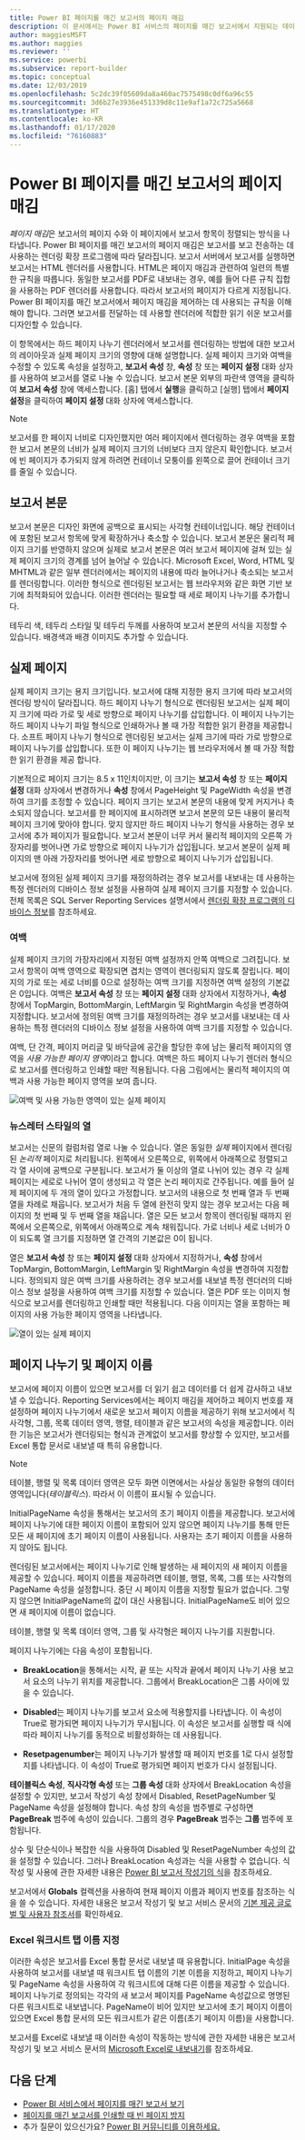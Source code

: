 ```yaml
---
title: Power BI 페이지를 매긴 보고서의 페이지 매김
description: 이 문서에서는 Power BI 서비스의 페이지를 매긴 보고서에서 지원되는 데이터 원본 및 Azure SQL Database 데이터 원본에 연결하는 방법을 알아봅니다.
author: maggiesMSFT
ms.author: maggies
ms.reviewer: ''
ms.service: powerbi
ms.subservice: report-builder
ms.topic: conceptual
ms.date: 12/03/2019
ms.openlocfilehash: 5c2dc39f05609da8a460ac7575498c0df6a96c55
ms.sourcegitcommit: 3d6b27e3936e451339d8c11e9af1a72c725a5668
ms.translationtype: HT
ms.contentlocale: ko-KR
ms.lasthandoff: 01/17/2020
ms.locfileid: "76160883"
---
```

# <a name="pagination-in-power-bi-paginated-reports"></a>Power BI 페이지를 매긴 보고서의 페이지 매김

 *페이지 매김*은 보고서의 페이지 수와 이 페이지에서 보고서 항목이 정렬되는 방식을 나타냅니다. Power BI 페이지를 매긴 보고서의 페이지 매김은 보고서를 보고 전송하는 데 사용하는 렌더링 확장 프로그램에 따라 달라집니다. 보고서 서버에서 보고서를 실행하면 보고서는 HTML 렌더러를 사용합니다. HTML은 페이지 매김과 관련하여 일련의 특별한 규칙을 따릅니다. 동일한 보고서를 PDF로 내보내는 경우, 예를 들어 다른 규칙 집합을 사용하는 PDF 렌더러를 사용합니다. 따라서 보고서의 페이지가 다르게 지정됩니다. Power BI 페이지를 매긴 보고서에서 페이지 매김을 제어하는 데 사용되는 규칙을 이해해야 합니다. 그러면 보고서를 전달하는 데 사용할 렌더러에 적합한 읽기 쉬운 보고서를 디자인할 수 있습니다.  
  
 이 항목에서는 하드 페이지 나누기 렌더러에서 보고서를 렌더링하는 방법에 대한 보고서의 레이아웃과 실제 페이지 크기의 영향에 대해 설명합니다. 실제 페이지 크기와 여백을 수정할 수 있도록 속성을 설정하고, **보고서 속성** 창, **속성** 창 또는 **페이지 설정** 대화 상자를 사용하여 보고서를 열로 나눌 수 있습니다. 보고서 본문 외부의 파란색 영역을 클릭하여 **보고서 속성** 창에 액세스합니다. [홈] 탭에서 **실행**을 클릭하고 [실행] 탭에서 **페이지 설정**을 클릭하여 **페이지 설정** 대화 상자에 액세스합니다.  
  
> [!NOTE]  
>  보고서를 한 페이지 너비로 디자인했지만 여러 페이지에서 렌더링하는 경우 여백을 포함한 보고서 본문의 너비가 실제 페이지 크기의 너비보다 크지 않은지 확인합니다. 보고서에 빈 페이지가 추가되지 않게 하려면 컨테이너 모퉁이를 왼쪽으로 끌어 컨테이너 크기를 줄일 수 있습니다.  

## <a name="the-report-body"></a>보고서 본문  
 보고서 본문은 디자인 화면에 공백으로 표시되는 사각형 컨테이너입니다. 해당 컨테이너에 포함된 보고서 항목에 맞게 확장하거나 축소할 수 있습니다. 보고서 본문은 물리적 페이지 크기를 반영하지 않으며 실제로 보고서 본문은 여러 보고서 페이지에 걸쳐 있는 실제 페이지 크기의 경계를 넘어 늘어날 수 있습니다. Microsoft Excel, Word, HTML 및 MHTML과 같은 일부 렌더러에서는 페이지의 내용에 따라 늘어나거나 축소되는 보고서를 렌더링합니다. 이러한 형식으로 렌더링된 보고서는 웹 브라우저와 같은 화면 기반 보기에 최적화되어 있습니다. 이러한 렌더러는 필요할 때 세로 페이지 나누기를 추가합니다.  
  
 테두리 색, 테두리 스타일 및 테두리 두께를 사용하여 보고서 본문의 서식을 지정할 수 있습니다. 배경색과 배경 이미지도 추가할 수 있습니다.  
  
## <a name="the-physical-page"></a>실제 페이지  
 실제 페이지 크기는 용지 크기입니다. 보고서에 대해 지정한 용지 크기에 따라 보고서의 렌더링 방식이 달라집니다. 하드 페이지 나누기 형식으로 렌더링된 보고서는 실제 페이지 크기에 따라 가로 및 세로 방향으로 페이지 나누기를 삽입합니다. 이 페이지 나누기는 하드 페이지 나누기 파일 형식으로 인쇄하거나 볼 때 가장 적합한 읽기 환경을 제공합니다. 소프트 페이지 나누기 형식으로 렌더링된 보고서는 실제 크기에 따라 가로 방향으로 페이지 나누기를 삽입합니다. 또한 이 페이지 나누기는 웹 브라우저에서 볼 때 가장 적합한 읽기 환경을 제공 합니다.  
  
 기본적으로 페이지 크기는 8.5 x 11인치이지만, 이 크기는 **보고서 속성** 창 또는 **페이지 설정** 대화 상자에서 변경하거나 **속성** 창에서 PageHeight 및 PageWidth 속성을 변경하여 크기를 조정할 수 있습니다. 페이지 크기는 보고서 본문의 내용에 맞게 커지거나 축소되지 않습니다. 보고서를 한 페이지에 표시하려면 보고서 본문의 모든 내용이 물리적 페이지 크기에 맞아야 합니다. 맞지 않지만 하드 페이지 나누기 형식을 사용하는 경우 보고서에 추가 페이지가 필요합니다. 보고서 본문이 너무 커서 물리적 페이지의 오른쪽 가장자리를 벗어나면 가로 방향으로 페이지 나누기가 삽입됩니다. 보고서 본문이 실제 페이지의 맨 아래 가장자리를 벗어나면 세로 방향으로 페이지 나누기가 삽입됩니다.  
  
 보고서에 정의된 실제 페이지 크기를 재정의하려는 경우 보고서를 내보내는 데 사용하는 특정 렌더러의 디바이스 정보 설정을 사용하여 실제 페이지 크기를 지정할 수 있습니다. 전체 목록은 SQL Server Reporting Services 설명서에서 [렌더링 확장 프로그램의 디바이스 정보](https://docs.microsoft.com/sql/reporting-services/device-information-settings-for-rendering-extensions-reporting-services?view=sql-server-2017)를 참조하세요.  
  
### <a name="margins"></a>여백

 실제 페이지 크기의 가장자리에서 지정된 여백 설정까지 안쪽 여백으로 그려집니다. 보고서 항목이 여백 영역으로 확장되면 겹치는 영역이 렌더링되지 않도록 잘립니다. 페이지의 가로 또는 세로 너비를 0으로 설정하는 여백 크기를 지정하면 여백 설정의 기본값은 0입니다. 여백은 **보고서 속성** 창 또는 **페이지 설정** 대화 상자에서 지정하거나, **속성** 창에서 TopMargin, BottomMargin, LeftMargin 및 RightMargin 속성을 변경하여 지정합니다. 보고서에 정의된 여백 크기를 재정의하려는 경우 보고서를 내보내는 데 사용하는 특정 렌더러의 디바이스 정보 설정을 사용하여 여백 크기를 지정할 수 있습니다.  
  
 여백, 단 간격, 페이지 머리글 및 바닥글에 공간을 할당한 후에 남는 물리적 페이지의 영역을 *사용 가능한 페이지 영역*이라고 합니다. 여백은 하드 페이지 나누기 렌더러 형식으로 보고서를 렌더링하고 인쇄할 때만 적용됩니다. 다음 그림에서는 물리적 페이지의 여백과 사용 가능한 페이지 영역을 보여 줍니다.  
  
![여백 및 사용 가능한 영역이 있는 실제 페이지](media/paginated-reports-pagination/power-bi-paginated-rs-page-margins.png) 
  
### <a name="newsletter-style-columns"></a>뉴스레터 스타일의 열  

 보고서는 신문의 컬럼처럼 열로 나눌 수 있습니다. 열은 동일한 *실제* 페이지에서 렌더링된 *논리적* 페이지로 처리됩니다. 왼쪽에서 오른쪽으로, 위쪽에서 아래쪽으로 정렬되고 각 열 사이에 공백으로 구분됩니다. 보고서가 둘 이상의 열로 나뉘어 있는 경우 각 실제 페이지는 세로로 나뉘어 열이 생성되고 각 열은 논리 페이지로 간주됩니다. 예를 들어 실제 페이지에 두 개의 열이 있다고 가정합니다. 보고서의 내용으로 첫 번째 열과 두 번째 열을 차례로 채웁니다. 보고서가 처음 두 열에 완전히 맞지 않는 경우 보고서는 다음 페이지의 첫 번째 및 두 번째 열을 채웁니다. 열은 모든 보고서 항목이 렌더링될 때까지 왼쪽에서 오른쪽으로, 위쪽에서 아래쪽으로 계속 채워집니다. 가로 너비나 세로 너비가 0이 되도록 열 크기를 지정하면 열 간격의 기본값은 0이 됩니다.  
  
 열은 **보고서 속성** 창 또는 **페이지 설정** 대화 상자에서 지정하거나, **속성** 창에서 TopMargin, BottomMargin, LeftMargin 및 RightMargin 속성을 변경하여 지정합니다. 정의되지 않은 여백 크기를 사용하려는 경우 보고서를 내보낼 특정 렌더러의 디바이스 정보 설정을 사용하여 여백 크기를 지정할 수 있습니다. 열은 PDF 또는 이미지 형식으로 보고서를 렌더링하고 인쇄할 때만 적용됩니다. 다음 이미지는 열을 포함하는 페이지의 사용 가능한 페이지 영역을 나타냅니다.  
  
![열이 있는 실제 페이지](media/paginated-reports-pagination/power-bi-paginated-rs-page-columns.png)
  
## <a name="page-breaks-and-page-names"></a>페이지 나누기 및 페이지 이름

 보고서에 페이지 이름이 있으면 보고서를 더 읽기 쉽고 데이터를 더 쉽게 감사하고 내보낼 수 있습니다. Reporting Services에서는 페이지 매김을 제어하고 페이지 번호를 재설정하며 페이지 나누기에서 새로운 보고서 페이지 이름을 제공하기 위해 보고서에서 직사각형, 그룹, 목록 데이터 영역, 행렬, 테이블과 같은 보고서의 속성을 제공합니다. 이러한 기능은 보고서가 렌더링되는 형식과 관계없이 보고서를 향상할 수 있지만, 보고서를 Excel 통합 문서로 내보낼 때 특히 유용합니다.

> [!NOTE]
> 테이블, 행렬 및 목록 데이터 영역은 모두 화면 이면에서는 사실상 동일한 유형의 데이터 영역입니다(*테이블릭스*). 따라서 이 이름이 표시될 수 있습니다. 

 InitialPageName 속성을 통해서는 보고서의 초기 페이지 이름을 제공합니다. 보고서에 페이지 나누기에 대한 페이지 이름이 포함되어 있지 않으면 페이지 나누기를 통해 만든 모든 새 페이지에 초기 페이지 이름이 사용됩니다. 사용자는 초기 페이지 이름을 사용하지 않아도 됩니다.  
  
 렌더링된 보고서에서는 페이지 나누기로 인해 발생하는 새 페이지의 새 페이지 이름을 제공할 수 있습니다. 페이지 이름을 제공하려면 테이블, 행렬, 목록, 그룹 또는 사각형의 PageName 속성을 설정합니다. 중단 시 페이지 이름을 지정할 필요가 없습니다. 그렇지 않으면 InitialPageName의 값이 대신 사용됩니다. InitialPageName도 비어 있으면 새 페이지에 이름이 없습니다.  
  
 테이블, 행렬 및 목록 데이터 영역, 그룹 및 사각형은 페이지 나누기를 지원합니다.  
  
 페이지 나누기에는 다음 속성이 포함됩니다.  
  
- **BreakLocation**을 통해서는 시작, 끝 또는 시작과 끝에서 페이지 나누기 사용 보고서 요소의 나누기 위치를 제공합니다. 그룹에서 BreakLocation은 그룹 사이에 있을 수 있습니다.  
  
- **Disabled**는 페이지 나누기를 보고서 요소에 적용할지를 나타냅니다. 이 속성이 True로 평가되면 페이지 나누기가 무시됩니다. 이 속성은 보고서를 실행할 때 식에 따라 페이지 나누기를 동적으로 비활성화하는 데 사용됩니다.  
  
- **Resetpagenumber**는 페이지 나누기가 발생할 때 페이지 번호를 1로 다시 설정할지를 나타냅니다. 이 속성이 True로 평가되면 페이지 번호가 다시 설정됩니다.  
  
 **테이블릭스 속성**, **직사각형 속성** 또는 **그룹 속성** 대화 상자에서 BreakLocation 속성을 설정할 수 있지만, 보고서 작성기 속성 창에서 Disabled, ResetPageNumber 및 PageName 속성을 설정해야 합니다. 속성 창의 속성을 범주별로 구성하면 **PageBreak** 범주에 속성이 있습니다. 그룹의 경우 **PageBreak** 범주는 **그룹** 범주에 포함됩니다.  
  
 상수 및 단순식이나 복잡한 식을 사용하여 Disabled 및 ResetPageNumber 속성의 값을 설정할 수 있습니다. 그러나 BreakLocation 속성과는 식을 사용할 수 없습니다. 식 작성 및 사용에 관한 자세한 내용은 [Power BI 보고서 작성기의 식](report-builder-expressions.md)을 참조하세요.  
  
 보고서에서 **Globals** 컬렉션을 사용하여 현재 페이지 이름과 페이지 번호를 참조하는 식을 쓸 수 있습니다. 자세한 내용은 보고서 작성기 및 보고 서비스 문서의 [기본 제공 글로벌 및 사용자 참조서](https://docs.microsoft.com/sql/reporting-services/report-design/built-in-collections-built-in-globals-and-users-references-report-builder?view=sql-server-2017)를 확인하세요.
  
### <a name="naming-excel-worksheet-tabs"></a>Excel 워크시트 탭 이름 지정

 이러한 속성은 보고서를 Excel 통합 문서로 내보낼 때 유용합니다. InitialPage 속성을 사용하여 보고서를 내보낼 때 워크시트 탭 이름의 기본 이름을 지정하고, 페이지 나누기 및 PageName 속성을 사용하여 각 워크시트에 대해 다른 이름을 제공할 수 있습니다. 페이지 나누기로 정의되는 각각의 새 보고서 페이지를 PageName 속성값으로 명명된 다른 워크시트로 내보냅니다. PageName이 비어 있지만 보고서에 초기 페이지 이름이 있으면 Excel 통합 문서의 모든 워크시트가 같은 이름(초기 페이지 이름)을 사용합니다.  
  
 보고서를 Excel로 내보낼 때 이러한 속성이 작동하는 방식에 관한 자세한 내용은 보고서 작성기 및 보고 서비스 문서의 [Microsoft Excel로 내보내기](https://docs.microsoft.com/sql/reporting-services/report-builder/exporting-to-microsoft-excel-report-builder-and-ssrs?view=sql-server-2017)를 참조하세요.  
  
## <a name="next-steps"></a>다음 단계

- [Power BI 서비스에서 페이지를 매긴 보고서 보기](consumer/paginated-reports-view-power-bi-service.md)
- [페이지를 매긴 보고서를 인쇄할 때 빈 페이지 방지](guidance/report-paginated-blank-page.md)
- 추가 질문이 있으신가요? [Power BI 커뮤니티를 이용하세요.](https://community.powerbi.com/)
